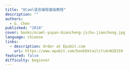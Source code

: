 ```yaml
---
title: "OCaml语言编程基础教程"
description: ""
authors:
  - G. Chen
published: "2018"
cover: books/ocaml-yuyan-biancheng-jichu-jiaocheng.jpg
language: chinese
links:
  - description: Order at Epubit.com
    uri: https://www.epubit.com/bookDetails?id=N18159
featured: false
difficulty: beginner
---
```

